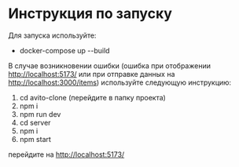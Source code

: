 # Инструкция по запуску

Для запуска используйте:
- docker-compose up --build
  
В случае возникновении ошибки (ошибка при отображении [http://localhost:5173/](http://localhost:5173/) или при отправке данных на [http://localhost:3000/items](http://localhost:3000/items)) используйте следующую инструкцию: 

1. cd avito-clone (перейдите в папку проекта)
2. npm i
3. npm run dev 
4. cd server
5. npm i
6. npm start

перейдите на [http://localhost:5173/](http://localhost:5173/)
